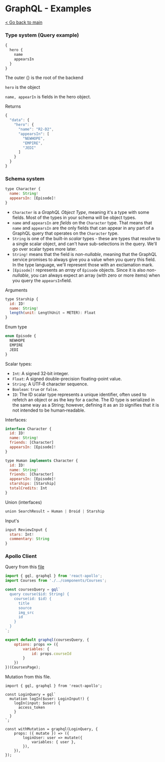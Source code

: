 # GraphQL  - Examples

[< Go back to main](/Period%203/README.md)



### Type system (Query example)

```javascript
{
  hero {
    name
    appearsIn
  }
}
```

The outer {} is the root of the backend

`hero` is the object

`name, appearIn` is fields in the hero object.

Returns

```javascript
{
  "data": {
    "hero": {
      "name": "R2-D2",
      "appearsIn": [
        "NEWHOPE",
        "EMPIRE",
        "JEDI"
      ]
    }
  }
}
```



### Schema system

```javascript
type Character {
  name: String!
  appearsIn: [Episode]!
}
```

- `Character` is a *GraphQL Object Type*, meaning it's a type with some fields. Most of the types in your schema will be object types.
- `name` and `appearsIn` are *fields* on the `Character` type. That means that `name` and `appearsIn` are the only fields that can appear in any part of a GraphQL query that operates on the `Character` type.
- `String` is one of the built-in *scalar* types - these are types that resolve to a single scalar object, and can't have sub-selections in the query. We'll go over scalar types more later.
- `String!` means that the field is *non-nullable*, meaning that the GraphQL service promises to always give you a value when you query this field. In the type language, we'll represent those with an exclamation mark.
- `[Episode]!` represents an *array* of `Episode` objects. Since it is also *non-nullable*, you can always expect an array (with zero or more items) when you query the `appearsIn`field.

Arguments

```javascript
type Starship {
  id: ID!
  name: String!
  length(unit: LengthUnit = METER): Float
}
```



Enum type

```javascript
enum Episode {
  NEWHOPE
  EMPIRE
  JEDI
}
```

Scalar types:

- `Int`: A signed 32‐bit integer.
- `Float`: A signed double-precision floating-point value.
- `String`: A UTF‐8 character sequence.
- `Boolean`: `true` or `false`.
- `ID`: The ID scalar type represents a unique identifier, often used to refetch an object or as the key for a cache. The ID type is serialized in the same way as a String; however, defining it as an `ID` signifies that it is not intended to be human‐readable.

Interfaces:

```javascript
interface Character {
  id: ID!
  name: String!
  friends: [Character]
  appearsIn: [Episode]!
}

type Human implements Character {
  id: ID!
  name: String!
  friends: [Character]
  appearsIn: [Episode]!
  starships: [Starship]
  totalCredits: Int
}
```

Union (interfaces)

```javascript
union SearchResult = Human | Droid | Starship
```

Input's

```javascript
input ReviewInput {
  stars: Int!
  commentary: String
}
```



### Apollo Client

Query from this [file](/Period%205/courses-react-app/src/data/coursesQuery.js)

```javascript
import { gql, graphql } from 'react-apollo';
import Courses from './../components/Courses';

const coursesQuery = gql`
  query course($id: String) {
    course(id: $id) {
      title
      source
      img_src
      id      
    }
  }
`;

export default graphql(coursesQuery, {
    options: props => ({
        variables: {
            id: props.courseId
        }
    })
})(CoursesPage);
```



Mutation from this file.

```javascrip
import { gql, graphql } from 'react-apollo';

const LoginQuery = gql`
  mutation logIn($user: LoginInput!) {
    logIn(input: $user) {
      access_token      
    }
  }
`;

const withMutation = graphql(LoginQuery, {
    props: ({ mutate }) => ({
        loginUser: user => mutate({
            variables: { user },
        }),
    }),
});

```

